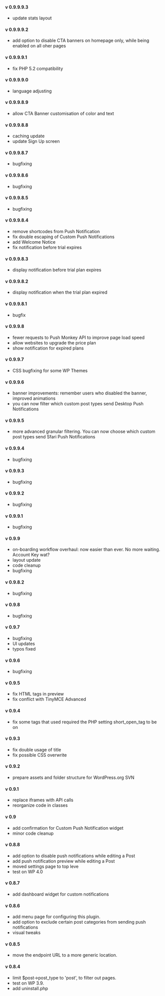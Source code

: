 #### v 0.9.9.9.3
- update stats layout
 
#### v 0.9.9.9.2
- add option to disable CTA banners on homepage only, while being enabled on all oher pages
 
#### v 0.9.9.9.1
- fix PHP 5.2 compatibility
 
#### v 0.9.9.9.0
- language adjusting
 
#### v 0.9.9.8.9
- allow CTA Banner customisation of color and text
 
#### v 0.9.9.8.8
- caching update
- update Sign Up screen
 
#### v 0.9.9.8.7
- bugfixing
 
#### v 0.9.9.8.6
- bugfixing
 
#### v 0.9.9.8.5
- bugfixing
 
#### v 0.9.9.8.4
- remove shortcodes from Push Notification
- fix double escaping of Custom Push Notifications
- add Welcome Notice
- fix notification before trial expires
 
#### v 0.9.9.8.3
- display notification before trial plan expires
 
#### v 0.9.9.8.2
- display notification when the trial plan expired
 
#### v 0.9.9.8.1
- bugfix
 
#### v 0.9.9.8
- fewer requests to Push Monkey API to improve page load speed
- allow websites to upgrade the price plan 
- show notification for expired plans
 
#### v 0.9.9.7
- CSS bugfixing for some WP Themes
 
#### v 0.9.9.6
- banner improvements: remember users who disabled the banner, improved animations
- you can now filter which custom post types send Desktop Push Notifications
 
#### v 0.9.9.5
- more advanced granular filtering. You can now choose which custom post types send Sfari Push Notifications
 
#### v 0.9.9.4
- bugfixing
 
#### v 0.9.9.3
- bugfixing
 
#### v 0.9.9.2
- bugfixing
 
#### v 0.9.9.1
- bugfixing
 
#### v 0.9.9
- on-boarding workflow overhaul: now easier than ever. No more waiting. Account Key wat? 
- layout update
- code cleanup
- bugfixing
 
#### v 0.9.8.2
- bugfixing
 
#### v 0.9.8
- bugfixing
 
#### v 0.9.7
- bugfixing
- UI updates
- typos fixed
 
#### v 0.9.6
- bugfixing
 
#### v 0.9.5
- fix HTML tags in preview
- fix conflict with TinyMCE Advanced
 
#### v 0.9.4
- fix some tags that used required the PHP setting short_open_tag to be on
 
#### v 0.9.3
- fix double usage of title
- fix possible CSS overwrite
 
#### v 0.9.2
- prepare assets and folder structure for WordPress.org SVN
 
#### v 0.9.1
- replace iframes with API calls
- reorganize code in classes
 
#### v 0.9
- add confirmation for Custom Push Notification widget
- minor code cleanup
 
#### v 0.8.8
- add option to disable push notifications while editing a Post
- add push notification preview while editing a Post
- moved settings page to top leve
- test on WP 4.0
 
#### v 0.8.7
- add dashboard widget for custom notifications
 
#### v 0.8.6
- add menu page for configuring this plugin.
- add option to exclude certain post categories 
from sending push notifications
- visual tweaks
 
#### v 0.8.5
- move the endpoint URL to a more generic location.
 
#### v 0.8.4
- limit $post->post_type to 'post', to filter out pages.
- test on WP 3.9.
- add uninstall.php